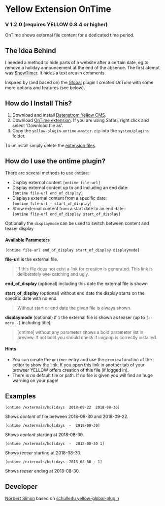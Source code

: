 # Yellow Extension OnTime 

### V 1.2.0  (requires YELLOW 0.8.4 or higher)

OnTime shows external file content for a dedicated time period.

## The Idea Behind

I needed a method to hide parts of a website after a certain date, eg to remove a holiday announcement at the end of the absence. The first atempt was [ShowTimer](https://github.com/BsNoSi/yellow-plugin-showtimer). It hides a text area in comments.

Inspired by (and based on) the [Global](https://github.com/schulle4u/yellow-plugin-global) plugin I created *OnTime* with some more options and features (see below).

## How do I Install This?

1. Download and install [Datenstrom Yellow CMS](https://github.com/datenstrom/yellow/).
2. Download [OnTime extension](https://github.com/BsNoSi/yellow-extension-ontime/archive/master.zip ).  If you are using Safari, right click and select 'Download file as'.
3. Copy the `yellow-plugin-ontime-master.zip` into the `system/plugins` folder.
 
To uninstall simply delete the [extension files](update.ini).

## How do I use the ontime plugin?

There are several methods to use `ontime`:

- Display external content
 `[ontime file-url]`
 - Display external content up to and including an end date:   
  `[ontime file-url end_of_display]`
- Displays external content from a specific date:     
 `[ontime file-url - start_of_display]`
 - Show external content from a start date to an end date:     
  `[ontime flie-url end_of_display start_of_display]`

Optionally the `displaymode` can be used to switch between content and teaser display

#### Available Parameters

`[ontime file-url end_of_display start_of_display displaymode]`

**file-url** is the external file. 

> If this file does not exist a link for creation is generated. This link is deliberately eye-catching and ugly.

**end_of_display** (optional) including this date the external file is shown

**start_of_display** (optional) without end date the display starts on the specific date with no end

> Without start or end date the given file is always shown. 

**displaymode** (optional) if `1` the external file is shown as teaser (up to `[--more--]` including title)

> [ontime] without any parameter shows a bold parameter list in preview. If not bold you should check if imgpop is correctly installed.

#### Hints

- You can create the `ontimer` entry and use the `preview` function of the editor to show the link. If you open this link in another tab of your browser YELLOW offers creation of this file (if logged in).
- There is *no* default file or path. If no file is given you will find an huge warning on your page!

## Examples

`[ontime /externals/holidays  2018-09-22  2018-08-30]`

Shows *content* of file between 2018-08-30 and 2018-09-22.

`[ontime /externals/holidays  -  2018-08-30]`

Shows *content* starting at 2018-08-30.

`[ontime /externals/holidays  -  2018-08-30 1]`

Shows *teaser* starting at 2018-08-30.

`[ontime /externals/holidays  2018-08-30 - 1]`

Shows *teaser* ending at 2018-08-30.

## Developer

[Norbert Simon](https://nosi.de) based on [schulle4u yellow-global-plugin](http://github.com/schulle4u/yellow-plugin-global) 
